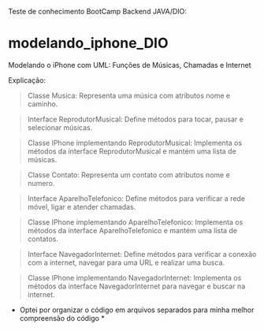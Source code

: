 Teste de conhecimento BootCamp Backend JAVA/DIO:

# modelando_iphone_DIO
 Modelando o iPhone com UML: Funções de Músicas, Chamadas e Internet

Explicação:

>Classe Musica: Representa uma música com atributos nome e caminho.

>Interface ReprodutorMusical: Define métodos para tocar, pausar e selecionar músicas.

>Classe IPhone implementando ReprodutorMusical: Implementa os métodos da interface ReprodutorMusical e mantém uma lista de músicas.

>Classe Contato: Representa um contato com atributos nome e numero.

>Interface AparelhoTelefonico: Define métodos para verificar a rede móvel, ligar e atender chamadas.

>Classe IPhone implementando AparelhoTelefonico: Implementa os métodos da interface AparelhoTelefonico e mantém uma lista de contatos.

>Interface NavegadorInternet: Define métodos para verificar a conexão com a internet, navegar para uma URL e realizar uma busca.

>Classe IPhone implementando NavegadorInternet: Implementa os métodos da interface NavegadorInternet para navegar e buscar na internet.

* Optei por organizar o código em arquivos separados para minha melhor compreensão do código *
